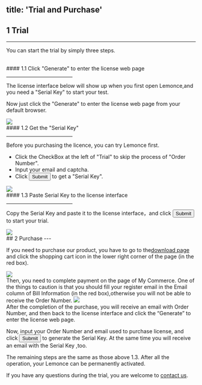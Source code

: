 title: 'Trial and Purchase'
---
## 1 Trial
---

You can start the trial by simply three steps.

<br/>
#### 1.1 Click "Generate" to enter the license web page
<hr width="35%" align="left">

The license interface below will show up when you first open Lemonce,and you need a "Serial Key" to start your test.

Now just click the "Generate" to enter the license web page from your default browser.

<img class="box-shadow"  src="/images/setup/trial-1pro.png">

<br/>
#### 1.2 Get the "Serial Key"
<hr width="35%" align="left">

Before you purchasing the licence, you can try Lemonce first.

- Click the CheckBox at the left of "Trial" to skip the process of "Order Number".
- Input your email and captcha.
- Click <button class="btn-primary">Submit</button> to get a "Serial Key".

<img class="box-shadow"  src="/images/setup/trial-2pro.png">

<br/>
#### 1.3 Paste Serial Key to the license interface
<hr width="35%" align="left">

Copy the Serial Key and paste it to the license interface，and click <button class="btn-success">Submit</button> to start your trial.

<img class="box-shadow" src="/images/setup/trial-3pro.png">

<br/>
## 2 Purchase
---

If you need to purchase our product, you have to go to the[download page](https://license.lemonce.com) and click the shopping cart icon in the lower right corner of the page (in the red box).

<img class="box-shadow" src="/images/setup/purchase-1pro.png">

<br/>
Then, you need to complete payment on the page of My Commerce. One of the things to caution is that you should fill your register email in the Email column of Bill Information (in the red box),otherwise you will not be able to receive the Order Number.

<img class="box-shadow" src="/images/setup/purchase-2.png">

<br/>
After the completion of the purchase, you will receive an email with Order Number, and then back to the license interface and click the “Generate” to enter the license web page.

Now, input your Order Number and email used to purchase license, and click <button class="btn-primary">Submit</button> to generate the Serial Key. At the same time you will receive an email with the Serial Key ,too.

The remaining steps are the same as those above 1.3. After all the operation, your Lemonce can be permanently activated.

If you have any questions during the trial, you are welcome to [contact us](/contact.html).